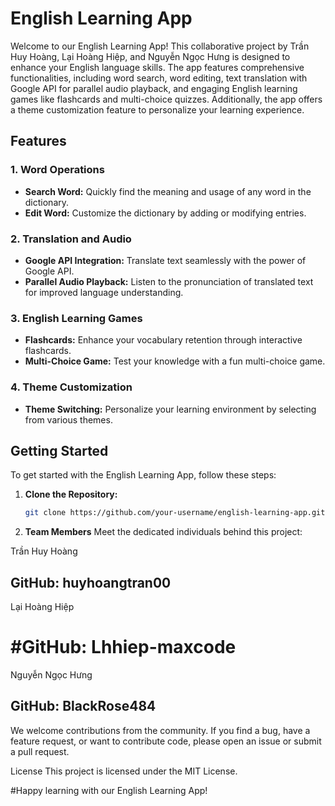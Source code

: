 # English Learning App 
Welcome to our English Learning App! This collaborative project by Trần Huy Hoàng, Lại Hoàng Hiệp, and Nguyễn Ngọc Hưng is designed to enhance your English language skills. The app features comprehensive functionalities, including word search, word editing, text translation with Google API for parallel audio playback, and engaging English learning games like flashcards and multi-choice quizzes. Additionally, the app offers a theme customization feature to personalize your learning experience.

## Features

### 1. Word Operations

- **Search Word:** Quickly find the meaning and usage of any word in the dictionary.
- **Edit Word:** Customize the dictionary by adding or modifying entries.

### 2. Translation and Audio

- **Google API Integration:** Translate text seamlessly with the power of Google API.
- **Parallel Audio Playback:** Listen to the pronunciation of translated text for improved language understanding.

### 3. English Learning Games

- **Flashcards:** Enhance your vocabulary retention through interactive flashcards.
- **Multi-Choice Game:** Test your knowledge with a fun multi-choice game.

### 4. Theme Customization

- **Theme Switching:** Personalize your learning environment by selecting from various themes.

## Getting Started

To get started with the English Learning App, follow these steps:

1. **Clone the Repository:**
   ```bash
   git clone https://github.com/your-username/english-learning-app.git

2. **Team Members**
Meet the dedicated individuals behind this project:

Trần Huy Hoàng
## GitHub: huyhoangtran00
Lại Hoàng Hiệp
# #GitHub: Lhhiep-maxcode
Nguyễn Ngọc Hưng
## GitHub: BlackRose484

We welcome contributions from the community. If you find a bug, have a feature request, or want to contribute code, please open an issue or submit a pull request.

License
This project is licensed under the MIT License.

#Happy learning with our English Learning App!
